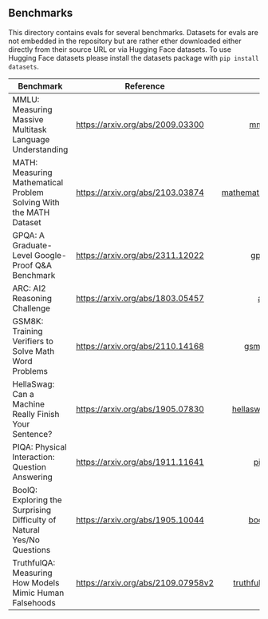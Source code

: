 ## Benchmarks

This directory contains evals for several benchmarks. Datasets for evals are not embedded in the repository but are rather ether downloaded either directly from their source URL or via Hugging Face datasets. To use Hugging Face datasets please install the datasets package with `pip install datasets`.

| Benchmark                                                              | Reference                          |                             Code | Dataset      |
|-----------------------------|---------------|--------------:|---------------|
| MMLU: Measuring Massive Multitask Language Understanding               | <https://arxiv.org/abs/2009.03300>   |               [mmlu.py](mmlu.py) | Download     |
| MATH: Measuring Mathematical Problem Solving With the MATH Dataset     | <https://arxiv.org/abs/2103.03874>   | [mathematics.py](mathematics.py) | Download     |
| GPQA: A Graduate-Level Google-Proof Q&A Benchmark                      | <https://arxiv.org/abs/2311.12022>   |               [gpqa.py](gpqa.py) | Download     |
| ARC: AI2 Reasoning Challenge                                           | <https://arxiv.org/abs/1803.05457>   |                 [arc.py](arc.py) | Hugging Face |
| GSM8K: Training Verifiers to Solve Math Word Problems                  | <https://arxiv.org/abs/2110.14168>   |             [gsm8k.py](gsm8k.py) | Hugging Face |
| HellaSwag: Can a Machine Really Finish Your Sentence?                  | <https://arxiv.org/abs/1905.07830>   |     [hellaswag.py](hellaswag.py) | Hugging Face |
| PIQA: Physical Interaction: Question Answering                         | <https://arxiv.org/abs/1911.11641>   |               [piqa.py](piqa.py) | Hugging Face |
| BoolQ: Exploring the Surprising Difficulty of Natural Yes/No Questions | <https://arxiv.org/abs/1905.10044>   |             [boolq.py](boolq.py) | Hugging Face |
| TruthfulQA: Measuring How Models Mimic Human Falsehoods                | <https://arxiv.org/abs/2109.07958v2> |   [truthfulqa.py](truthfulqa.py) | Hugging Face |